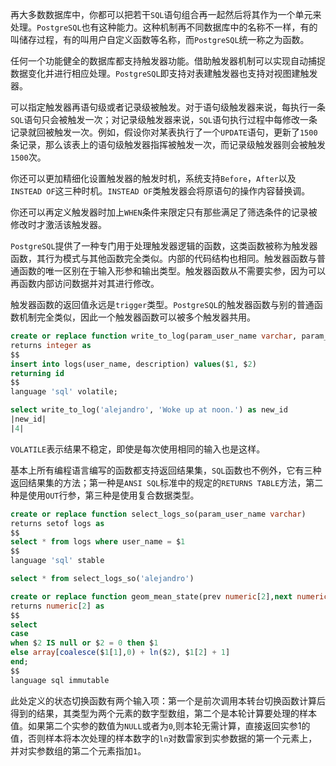 再大多数数据库中，你都可以把若干`SQL`语句组合再一起然后将其作为一个单元来处理。`PostgreSQL`也有这种能力。这种机制再不同数据库中的名称不一样，有的叫储存过程，有的叫用户自定义函数等名称，而`PostgreSQL`统一称之为函数。

任何一个功能健全的数据库都支持触发器功能。借助触发器机制可以实现自动捕捉数据变化并进行相应处理。`PostgreSQL`即支持对表建触发器也支持对视图建触发器。

可以指定触发器再语句级或者记录级被触发。对于语句级触发器来说，每执行一条`SQL`语句只会被触发一次；对记录级触发器来说，`SQL`语句执行过程中每修改一条记录就回被触发一次。例如，假设你对某表执行了一个`UPDATE`语句，更新了`1500`条记录，那么该表上的语句级触发器指挥被触发一次，而记录级触发器则会被触发`1500`次。

你还可以更加精细化设置触发器的触发时机，系统支持`Before`，`After`以及`INSTEAD OF`这三种时机。`INSTEAD OF`类触发器会将原语句的操作内容替换调。

你还可以再定义触发器时加上`WHEN`条件来限定只有那些满足了筛选条件的记录被修改时才激活该触发器。

`PostgreSQL`提供了一种专门用于处理触发器逻辑的函数，这类函数被称为触发器函数，其行为模式与其他函数完全类似。内部的代码结构也相同。触发器函数与普通函数的唯一区别在于输入形参和输出类型。触发器函数从不需要实参，因为可以再函数内部访问数据并对其进行修改。

触发器函数的返回值永远是`trigger`类型。`PostgreSQL`的触发器函数与别的普通函数机制完全类似，因此一个触发器函数可以被多个触发器共用。

```sql
create or replace function write_to_log(param_user_name varchar, param_description text)
returns integer as
$$
insert into logs(user_name, description) values($1, $2)
returning id
$$
language 'sql' volatile;
```

```sql
select write_to_log('alejandro', 'Woke up at noon.') as new_id
|new_id|
|4|
```

`VOLATILE`表示结果不稳定，即使是每次使用相同的输入也是这样。

基本上所有编程语言编写的函数都支持返回结果集，`SQL`函数也不例外，它有三种返回结果集的方法；第一种是`ANSI SQL`标准中的规定的`RETURNS TABLE`方法，第二种是使用`OUT`行参，第三种是使用复合数据类型。

```sql
create or replace function select_logs_so(param_user_name varchar)
returns setof logs as
$$
select * from logs where user_name = $1
$$
language 'sql' stable
```

```sql
select * from select_logs_so('alejandro')
```

```sql
create or replace function geom_mean_state(prev numeric[2],next numeric)
returns numeric[2] as
$$
select
case
when $2 IS null or $2 = 0 then $1
else array[coalesce($1[1],0) + ln($2), $1[2] + 1]
end;
$$
language sql immutable
```

此处定义的状态切换函数有两个输入项：第一个是前次调用本转台切换函数计算后得到的结果，其类型为两个元素的数字型数组，第二个是本轮计算要处理的样本值。如果第二个实参的数值为`NULL`或者为`0`,则本轮无需计算，直接返回实参1的值，否则样本将本次处理的样本数字的`ln`对数雷家到实参数据的第一个元素上，并对实参数组的第二个元素指加`1`。
